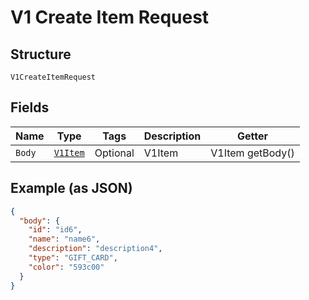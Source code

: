 
# V1 Create Item Request

## Structure

`V1CreateItemRequest`

## Fields

| Name | Type | Tags | Description | Getter |
|  --- | --- | --- | --- | --- |
| `Body` | [`V1Item`](/doc/models/v1-item.md) | Optional | V1Item | V1Item getBody() |

## Example (as JSON)

```json
{
  "body": {
    "id": "id6",
    "name": "name6",
    "description": "description4",
    "type": "GIFT_CARD",
    "color": "593c00"
  }
}
```

